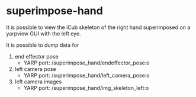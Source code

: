 # superimpose-hand

It is possible to view the iCub skeleton of the right hand superimposed on a yarpview GUI with the left eye.

It is possible to dump data for
1. end effector pose
    * YARP port: /superimpose_hand/endeffector_pose:o
2. left camera pose
    * YARP port: /superimpose_hand/left_camera_pose:o
3. left camera images
    * YARP port: /superimpose_hand/img_skeleton_left:o
